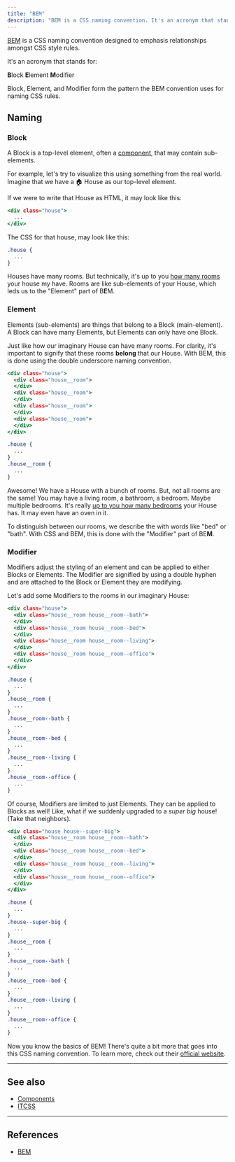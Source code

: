 ```yaml
---
title: "BEM"
description: "BEM is a CSS naming convention. It's an acronym that stands for Block, Element, Modifier."
---
```


[BEM](http://getbem.com/introduction/) is a CSS naming convention designed to emphasis relationships amongst CSS style rules.

It's an acronym that stands for:

<div class="tx-h2 u-mrg-t-5 u-mrg-b-8 t-tx-charcoal-200">
  <strong class="t-tx-charcoal-600">B</strong>lock
  <strong class="t-tx-charcoal-600">E</strong>lement
  <strong class="t-tx-charcoal-600">M</strong>odifier
</div>

Block, Element, and Modifier form the pattern the BEM convention uses for naming CSS rules.



## Naming

### Block

A Block is a top-level element, often a [component](/seed/glossary/components), that may contain sub-elements.

For example, let's try to visualize this using something from the real world. Imagine that we have a 🏠 House as our top-level element.

If we were to write that House as HTML, it may look like this:

```home.html
<div class="house">
  ...
</div>
```

The CSS for that house, may look like this:

```home.css
.house {
  ...
}
```

Houses have many rooms. But technically, it's up to you [how many rooms](https://www.youtube.com/watch?v=IueXtzdC6kA&feature=youtu.be&t=3m48s) your house my have. Rooms are like sub-elements of your House, which leds us to the "Element" part of B**E**M.


### Element

Elements (sub-elements) are things that belong to a Block (main-element). A Block can have many Elements, but Elements can only have one Block.

Just like how our imaginary House can have many rooms. For clarity, it's important to signify that these rooms **belong** that our House. With BEM, this is done using the double underscore naming convention.

```home.html
<div class="house">
  <div class="house__room">
  </div>
  <div class="house__room">
  </div>
  <div class="house__room">
  </div>
  <div class="house__room">
  </div>
</div>
```

```home.css
.house {
  ...
}
.house__room {
  ...
}
```

Awesome! We have a House with a bunch of rooms. But, not all rooms are the same! You may have a living room, a bathroom, a bedroom. Maybe multiple bedrooms. It's really [up to you how many bedrooms](https://www.youtube.com/watch?v=IueXtzdC6kA&feature=youtu.be&t=3m48s) your House has. It may even have an oven in it.

To distinguish between our rooms, we describe the with words like "bed" or "bath". With CSS and BEM, this is done with the "Modifier" part of BE**M**.


### Modifier

Modifiers adjust the styling of an element and can be applied to either Blocks or Elements. The Modifier are signified by using a double hyphen and are attached to the Block or Element they are modifying.

Let's add some Modifiers to the rooms in our imaginary House:

```home.html
<div class="house">
  <div class="house__room house__room--bath">
  </div>
  <div class="house__room house__room--bed">
  </div>
  <div class="house__room house__room--living">
  </div>
  <div class="house__room house__room--office">
  </div>
</div>
```

```home.css
.house {
  ...
}
.house__room {
  ...
}
.house__room--bath {
  ...
}
.house__room--bed {
  ...
}
.house__room--living {
  ...
}
.house__room--office {
  ...
}
```

Of course, Modifiers are limited to just Elements. They can be applied to Blocks as well! Like, what if we suddenly upgraded to a _super big_ house! (Take that neighbors).


```home.html
<div class="house house--super-big">
  <div class="house__room house__room--bath">
  </div>
  <div class="house__room house__room--bed">
  </div>
  <div class="house__room house__room--living">
  </div>
  <div class="house__room house__room--office">
  </div>
</div>
```

```home.css
.house {
  ...
}
.house--super-big {
  ...
}
.house__room {
  ...
}
.house__room--bath {
  ...
}
.house__room--bed {
  ...
}
.house__room--living {
  ...
}
.house__room--office {
  ...
}
```

Now you know the basics of BEM! There's quite a bit more that goes into this CSS naming convention. To learn more, check out their [official website](http://getbem.com/).



---



## See also

* [Components](/seed/glossary/components)
* [ITCSS](/seed/glossary/itcss)



---



## References

* [BEM](http://getbem.com/)
